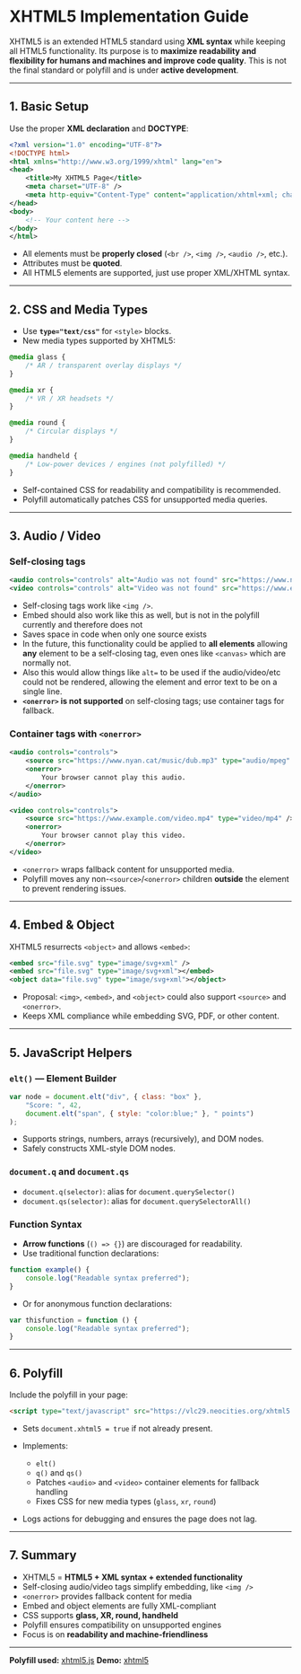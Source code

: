 # XHTML5 Implementation Guide

XHTML5 is an extended HTML5 standard using **XML syntax** while keeping all HTML5 functionality. Its purpose is to **maximize readability and flexibility for humans and machines and improve code quality**. This is not the final standard or polyfill and is under **active development**.

---

## 1. Basic Setup

Use the proper **XML declaration** and **DOCTYPE**:

```xml
<?xml version="1.0" encoding="UTF-8"?>
<!DOCTYPE html>
<html xmlns="http://www.w3.org/1999/xhtml" lang="en">
<head>
    <title>My XHTML5 Page</title>
    <meta charset="UTF-8" />
    <meta http-equiv="Content-Type" content="application/xhtml+xml; charset=UTF-8" />
</head>
<body>
    <!-- Your content here -->
</body>
</html>
```

* All elements must be **properly closed** (`<br />`, `<img />`, `<audio />`, etc.).
* Attributes must be **quoted**.
* All HTML5 elements are supported, just use proper XML/XHTML syntax.

---

## 2. CSS and Media Types

* Use **`type="text/css"`** for `<style>` blocks.
* New media types supported by XHTML5:

```css
@media glass {
    /* AR / transparent overlay displays */
}

@media xr {
    /* VR / XR headsets */
}

@media round {
    /* Circular displays */
}

@media handheld {
    /* Low-power devices / engines (not polyfilled) */
}
```

* Self-contained CSS for readability and compatibility is recommended.
* Polyfill automatically patches CSS for unsupported media queries.

---

## 3. Audio / Video

### Self-closing tags

```xml
<audio controls="controls" alt="Audio was not found" src="https://www.nyan.cat/music/dub.mp3" />
<video controls="controls" alt="Video was not found" src="https://www.example.com/video.mp4" />
```

* Self-closing tags work like `<img />`.
* Embed should also work like this as well, but is not in the polyfill currently and therefore does not
* Saves space in code when only one source exists
* In the future, this functionality could be applied to **all elements** allowing **any** element to be a self-closing tag, even ones like `<canvas>` which are normally not.
* Also this would allow things like `alt=` to be used if the audio/video/etc could not be rendered, allowing the element and error text to be on a single line.
* **`<onerror>` is not supported** on self-closing tags; use container tags for fallback.

### Container tags with `<onerror>`

```xml
<audio controls="controls">
    <source src="https://www.nyan.cat/music/dub.mp3" type="audio/mpeg" />
    <onerror>
        Your browser cannot play this audio.
    </onerror>
</audio>

<video controls="controls">
    <source src="https://www.example.com/video.mp4" type="video/mp4" />
    <onerror>
        Your browser cannot play this video.
    </onerror>
</video>
```

* `<onerror>` wraps fallback content for unsupported media.
* Polyfill moves any non-`<source>`/`<onerror>` children **outside** the element to prevent rendering issues.

---

## 4. Embed & Object

XHTML5 resurrects `<object>` and allows `<embed>`:

```xml
<embed src="file.svg" type="image/svg+xml" />
<embed src="file.svg" type="image/svg+xml"></embed>
<object data="file.svg" type="image/svg+xml"></object>
```

* Proposal: `<img>`, `<embed>`, and `<object>` could also support `<source>` and `<onerror>`.
* Keeps XML compliance while embedding SVG, PDF, or other content.

---

## 5. JavaScript Helpers

### `elt()` — Element Builder

```javascript
var node = document.elt("div", { class: "box" },
    "Score: ", 42,
    document.elt("span", { style: "color:blue;" }, " points")
);
```

* Supports strings, numbers, arrays (recursively), and DOM nodes.
* Safely constructs XML-style DOM nodes.

### `document.q` and `document.qs`

* `document.q(selector)`: alias for `document.querySelector()`
* `document.qs(selector)`: alias for `document.querySelectorAll()`

### Function Syntax

* **Arrow functions** (`() => {}`) are discouraged for readability.
* Use traditional function declarations:

```javascript
function example() {
    console.log("Readable syntax preferred");
}
```
* Or for anonymous function declarations:

```javascript
var thisfunction = function () {
    console.log("Readable syntax preferred");
}
```

---

## 6. Polyfill

Include the polyfill in your page:

```html
<script type="text/javascript" src="https://vlc29.neocities.org/xhtml5.js"></script>
```

* Sets `document.xhtml5 = true` if not already present.
* Implements:

  * `elt()`
  * `q()` and `qs()`
  * Patches `<audio>` and `<video>` container elements for fallback handling
  * Fixes CSS for new media types (`glass`, `xr`, `round`)
* Logs actions for debugging and ensures the page does not lag.

---

## 7. Summary

* XHTML5 = **HTML5 + XML syntax + extended functionality**
* Self-closing audio/video tags simplify embedding, like `<img />`
* `<onerror>` provides fallback content for media
* Embed and object elements are fully XML-compliant
* CSS supports **glass, XR, round, handheld**
* Polyfill ensures compatibility on unsupported engines
* Focus is on **readability and machine-friendliness**

---

**Polyfill used:** [xhtml5.js](https://vlc29.neocities.org/xhtml5.js)
**Demo:** [xhtml5](https://vlc29.neocities.org/xhtml5)
